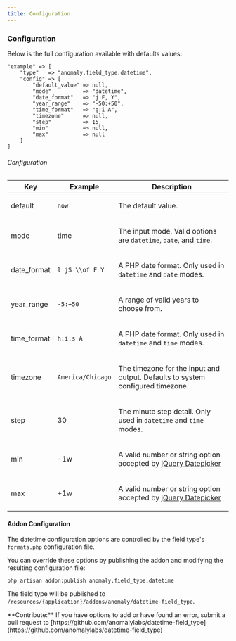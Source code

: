 ```yaml
---
title: Configuration
---
```


### Configuration

Below is the full configuration available with defaults values:

    "example" => [
        "type"   => "anomaly.field_type.datetime",
        "config" => [
            "default_value" => null,
            "mode"          => "datetime",
            "date_format"   => "j F, Y",
            "year_range"    => "-50:+50",
            "time_format"   => "g:i A",
            "timezone"      => null,
            "step"          => 15,
            "min"           => null,
            "max"           => null
        ]
    ]

###### Configuration

<table class="table table-bordered table-striped">

<thead>

<tr>

<th>Key</th>

<th>Example</th>

<th>Description</th>

</tr>

</thead>

<tbody>

<tr>

<td>

default

</td>

<td>

`now`

</td>

<td>

The default value.

</td>

</tr>

<tr>

<td>

mode

</td>

<td>

time

</td>

<td>

The input mode. Valid options are `datetime`, `date`, and `time`.

</td>

</tr>

<tr>

<td>

date_format

</td>

<td>

`l jS \\of F Y`

</td>

<td>

A PHP date format. Only used in `datetime` and `date` modes.

</td>

</tr>

<tr>

<td>

year_range

</td>

<td>

`-5:+50`

</td>

<td>

A range of valid years to choose from.

</td>

</tr>

<tr>

<td>

time_format

</td>

<td>

`h:i:s A`

</td>

<td>

A PHP date format. Only used in `datetime` and `time` modes.

</td>

</tr>

<tr>

<td>

timezone

</td>

<td>

`America/Chicago`

</td>

<td>

The timezone for the input and output. Defaults to system configured timezone.

</td>

</tr>

<tr>

<td>

step

</td>

<td>

30

</td>

<td>

The minute step detail. Only used in `datetime` and `time` modes.

</td>

</tr>

<tr>

<td>

min

</td>

<td>

-1w

</td>

<td>

A valid number or string option accepted by [jQuery Datepicker](https://api.jqueryui.com/datepicker/#option-minDate)

</td>

</tr>

<tr>

<td>

max

</td>

<td>

+1w

</td>

<td>

A valid number or string option accepted by [jQuery Datepicker](https://api.jqueryui.com/datepicker/#option-maxDate)

</td>

</tr>

</tbody>

</table>


#### Addon Configuration

The datetime configuration options are controlled by the field type's `formats.php` configuration file.

You can override these options by publishing the addon and modifying the resulting configuration file:

    php artisan addon:publish anomaly.field_type.datetime

The field type will be published to `/resources/{application}/addons/anomaly/datetime-field_type`.

<div class="alert alert-success">**Contribute:** If you have options to add or have found an error, submit a pull request to [https://github.com/anomalylabs/datetime-field_type](https://github.com/anomalylabs/datetime-field_type)</div>
